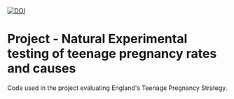 [![DOI](https://zenodo.org/badge/171463624.svg)](https://zenodo.org/badge/latestdoi/171463624)

# Project - Natural Experimental testing of teenage pregnancy rates and causes

Code used in the project evaluating England's Teenage Pregnancy Strategy.
